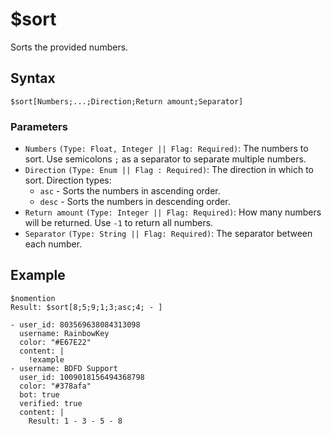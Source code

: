# $sort
Sorts the provided numbers.

## Syntax
```
$sort[Numbers;...;Direction;Return amount;Separator]
```

### Parameters
- `Numbers` `(Type: Float, Integer || Flag: Required)`: The numbers to sort. Use semicolons `;` as a separator to separate multiple numbers.
- `Direction` `(Type: Enum || Flag : Required)`: The direction in which to sort. Direction types:
  - `asc` - Sorts the numbers in ascending order.
  - `desc` - Sorts the numbers in descending order.
- `Return amount` `(Type: Integer || Flag: Required)`: How many numbers will be returned. Use `-1` to return all numbers.
- `Separator` `(Type: String || Flag: Required)`: The separator between each number.

## Example
```
$nomention
Result: $sort[8;5;9;1;3;asc;4; - ]
```

``` discord yaml
- user_id: 803569638084313098
  username: RainbowKey
  color: "#E67E22"
  content: |
    !example
- username: BDFD Support
  user_id: 1009018156494368798
  color: "#378afa"
  bot: true
  verified: true
  content: |
    Result: 1 - 3 - 5 - 8
```
